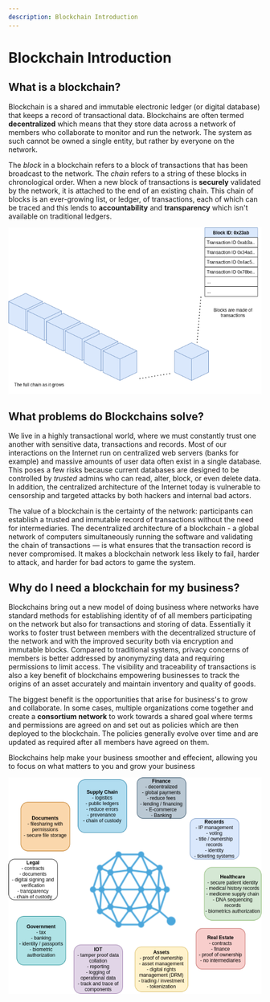 ```yaml
---
description: Blockchain Introduction
---
```


# Blockchain Introduction

## What is a blockchain?

Blockchain is a shared and immutable electronic ledger (or digital database) that keeps a record of transactional data.
Blockchains are often termed **decentralized** which means that they store data across a network of members who
collaborate to monitor and run the network. The system as such cannot be owned a single entity, but rather by
everyone on the network.

The *block* in a blockchain refers to a block of transactions that has been broadcast to the network. The *chain*
refers to a string of these blocks in chronological order. When a new block of transactions is **securely** validated
by the network, it is attached to the end of an existing chain. This chain of blocks is an ever-growing list, or ledger,
of transactions, each of which can be traced and this lends to **accountability** and **transparency** which isn't
available on traditional ledgers.

![Blockchain](../../images/blockchain.png)

## What problems do Blockchains solve?

We live in a highly transactional world, where we must constantly trust one another with sensitive data, transactions
and records. Most of our interactions on the Internet run on centralized web servers (banks for example) and massive
amounts of user data often exist in a single database. This poses a few risks because current databases are designed to
be controlled by *trusted* admins who can read, alter, block, or even delete data. In addition, the centralized
architecture of the Internet today is vulnerable to censorship and targeted attacks by both hackers and internal bad actors.

The value of a blockchain is the certainty of the network: participants can establish a trusted and immutable record of
transactions without the need for intermediaries. The decentralized architecture of a blockchain - a global network of
computers simultaneously running the software and validating the chain of transactions — is what ensures that the
transaction record is never compromised. It makes a blockchain network less likely to fail, harder to attack, and
harder for bad actors to game the system.

## Why do I need a blockchain for my business?

Blockchains bring out a new model of doing business where networks have standard methods for establishing identity of
of all members participating on the network but also for transactions and storing of data. Essentially it works to foster
trust between members with the decentralized structure of the network and with the improved security both via encryption
and immutable blocks. Compared to traditional systems, privacy concerns of members is better addressed by anonymyzing
data and requiring permissions to limit access. The visibility and traceability of transactions is also a key benefit of
blockchains empowering businesses to track the origins of an asset accurately and maintain inventory and quality of
goods.

The biggest benefit is the opportunities that arise for business's to grow and collaborate. In some cases, multiple
organizations come together and create a **consortium network** to work towards a shared goal where terms and
permissions are agreed on and set out as policies which are then deployed to the blockchain. The policies generally
evolve over time and are updated as required after all members have agreed on them.

Blockchains help make your business smoother and effecient, allowing you to focus on what matters to you and grow
your business

![Blockchain business](../../images/blockchain-business.png)
